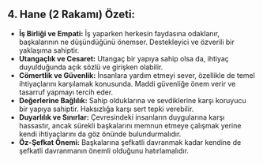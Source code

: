 ## 4. Hane (2 Rakamı) Özeti:

* **İş Birliği ve Empati:** İş yaparken herkesin faydasına odaklanır, başkalarının ne düşündüğünü önemser. Destekleyici ve özverili bir yaklaşıma sahiptir.
* **Utangaçlık ve Cesaret:** Utangaç bir yapıya sahip olsa da, ihtiyaç duyulduğunda açık sözlü ve girişken olabilir.
* **Cömertlik ve Güvenlik:** İnsanlara yardım etmeyi sever, özellikle de temel ihtiyaçlarını karşılamak konusunda. Maddi güvenliğe önem verir ve tasarruf yapmayı tercih eder.
* **Değerlerine Bağlılık:** Sahip olduklarına ve sevdiklerine karşı koruyucu bir yapıya sahiptir. Haksızlığa karşı sert tepki verebilir.
* **Duyarlılık ve Sınırlar:**  Çevresindeki insanların duygularına karşı hassastır, ancak sürekli başkalarını memnun etmeye çalışmak yerine kendi ihtiyaçlarını da göz önünde bulundurmalıdır. 
* **Öz-Şefkat Önemi:** Başkalarına şefkatli davranmak kadar kendine de şefkatli davranmanın önemli olduğunu hatırlamalıdır. 
